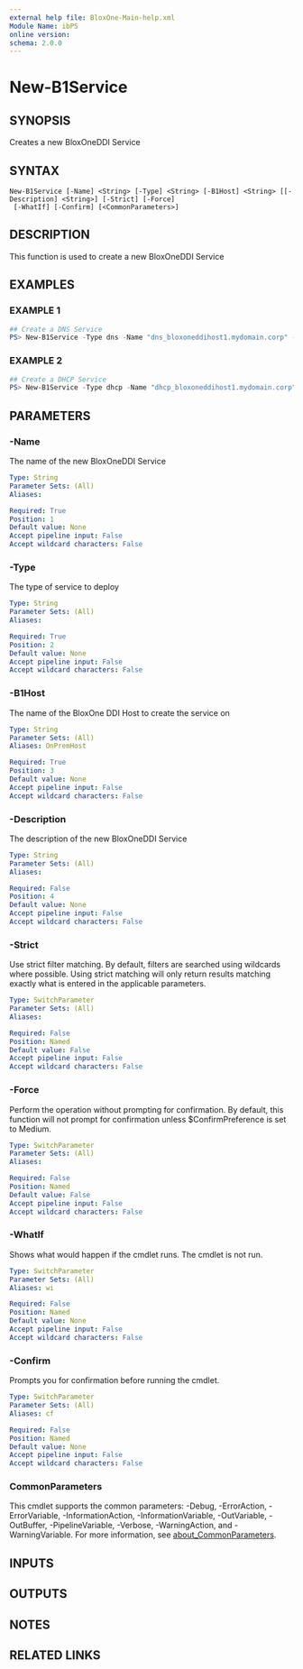 ```yaml
---
external help file: BloxOne-Main-help.xml
Module Name: ibPS
online version:
schema: 2.0.0
---
```


# New-B1Service

## SYNOPSIS
Creates a new BloxOneDDI Service

## SYNTAX

```
New-B1Service [-Name] <String> [-Type] <String> [-B1Host] <String> [[-Description] <String>] [-Strict] [-Force]
 [-WhatIf] [-Confirm] [<CommonParameters>]
```

## DESCRIPTION
This function is used to create a new BloxOneDDI Service

## EXAMPLES

### EXAMPLE 1
```powershell
## Create a DNS Service
PS> New-B1Service -Type dns -Name "dns_bloxoneddihost1.mydomain.corp" -B1Host "bloxoneddihost1.mydomain.corp"
```

### EXAMPLE 2
```powershell
## Create a DHCP Service
PS> New-B1Service -Type dhcp -Name "dhcp_bloxoneddihost1.mydomain.corp" -B1Host "bloxoneddihost1.mydomain.corp"
```

## PARAMETERS

### -Name
The name of the new BloxOneDDI Service

```yaml
Type: String
Parameter Sets: (All)
Aliases:

Required: True
Position: 1
Default value: None
Accept pipeline input: False
Accept wildcard characters: False
```

### -Type
The type of service to deploy

```yaml
Type: String
Parameter Sets: (All)
Aliases:

Required: True
Position: 2
Default value: None
Accept pipeline input: False
Accept wildcard characters: False
```

### -B1Host
The name of the BloxOne DDI Host to create the service on

```yaml
Type: String
Parameter Sets: (All)
Aliases: OnPremHost

Required: True
Position: 3
Default value: None
Accept pipeline input: False
Accept wildcard characters: False
```

### -Description
The description of the new BloxOneDDI Service

```yaml
Type: String
Parameter Sets: (All)
Aliases:

Required: False
Position: 4
Default value: None
Accept pipeline input: False
Accept wildcard characters: False
```

### -Strict
Use strict filter matching.
By default, filters are searched using wildcards where possible.
Using strict matching will only return results matching exactly what is entered in the applicable parameters.

```yaml
Type: SwitchParameter
Parameter Sets: (All)
Aliases:

Required: False
Position: Named
Default value: False
Accept pipeline input: False
Accept wildcard characters: False
```

### -Force
Perform the operation without prompting for confirmation.
By default, this function will not prompt for confirmation unless $ConfirmPreference is set to Medium.

```yaml
Type: SwitchParameter
Parameter Sets: (All)
Aliases:

Required: False
Position: Named
Default value: False
Accept pipeline input: False
Accept wildcard characters: False
```

### -WhatIf
Shows what would happen if the cmdlet runs.
The cmdlet is not run.

```yaml
Type: SwitchParameter
Parameter Sets: (All)
Aliases: wi

Required: False
Position: Named
Default value: None
Accept pipeline input: False
Accept wildcard characters: False
```

### -Confirm
Prompts you for confirmation before running the cmdlet.

```yaml
Type: SwitchParameter
Parameter Sets: (All)
Aliases: cf

Required: False
Position: Named
Default value: None
Accept pipeline input: False
Accept wildcard characters: False
```

### CommonParameters
This cmdlet supports the common parameters: -Debug, -ErrorAction, -ErrorVariable, -InformationAction, -InformationVariable, -OutVariable, -OutBuffer, -PipelineVariable, -Verbose, -WarningAction, and -WarningVariable. For more information, see [about_CommonParameters](http://go.microsoft.com/fwlink/?LinkID=113216).

## INPUTS

## OUTPUTS

## NOTES

## RELATED LINKS
